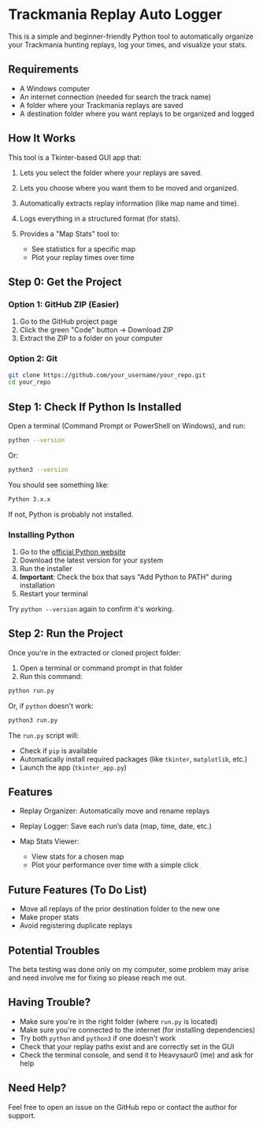 # Trackmania Replay Auto Logger

This is a simple and beginner-friendly Python tool to automatically organize your Trackmania hunting replays, log your times, and visualize your stats.

## Requirements

* A Windows computer
* An internet connection (needed for search the track name)
* A folder where your Trackmania replays are saved
* A destination folder where you want replays to be organized and logged

## How It Works

This tool is a Tkinter-based GUI app that:

1. Lets you select the folder where your replays are saved.
2. Lets you choose where you want them to be moved and organized.
3. Automatically extracts replay information (like map name and time).
4. Logs everything in a structured format (for stats).
5. Provides a "Map Stats" tool to:

   * See statistics for a specific map
   * Plot your replay times over time

## Step 0: Get the Project

### Option 1: GitHub ZIP (Easier)

1. Go to the GitHub project page
2. Click the green "Code" button → Download ZIP
3. Extract the ZIP to a folder on your computer

### Option 2: Git

```bash
git clone https://github.com/your_username/your_repo.git
cd your_repo
```

## Step 1: Check If Python Is Installed

Open a terminal (Command Prompt or PowerShell on Windows), and run:

```bash
python --version
```

Or:

```bash
python3 --version
```

You should see something like:

```bash
Python 3.x.x
```

If not, Python is probably not installed.

### Installing Python

1. Go to the [official Python website](https://www.python.org/downloads/)
2. Download the latest version for your system
3. Run the installer
4. **Important**: Check the box that says "Add Python to PATH" during installation
5. Restart your terminal

Try `python --version` again to confirm it's working.

## Step 2: Run the Project

Once you're in the extracted or cloned project folder:

1. Open a terminal or command prompt in that folder
2. Run this command:

```bash
python run.py
```

Or, if `python` doesn't work:

```bash
python3 run.py
```

The `run.py` script will:

* Check if `pip` is available
* Automatically install required packages (like `tkinter`, `matplotlib`, etc.)
* Launch the app (`tkinter_app.py`)

## Features

* Replay Organizer: Automatically move and rename replays
* Replay Logger: Save each run’s data (map, time, date, etc.)
* Map Stats Viewer:

  * View stats for a chosen map
  * Plot your performance over time with a simple click

## Future Features (To Do List)

* Move all replays of the prior destination folder to the new one
* Make proper stats
* Avoid registering duplicate replays

## Potential Troubles

The beta testing was done only on my computer, some problem may arise and need involve me for fixing so please reach me out.

## Having Trouble?

* Make sure you're in the right folder (where `run.py` is located)
* Make sure you're connected to the internet (for installing dependencies)
* Try both `python` and `python3` if one doesn't work
* Check that your replay paths exist and are correctly set in the GUI
* Check the terminal console, and send it to Heavysaur0 (me) and ask for help

## Need Help?

Feel free to open an issue on the GitHub repo or contact the author for support.
